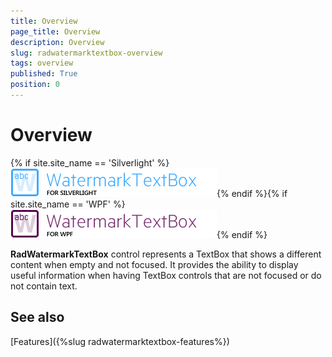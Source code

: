 ```yaml
---
title: Overview
page_title: Overview
description: Overview
slug: radwatermarktextbox-overview
tags: overview
published: True
position: 0
---
```


# Overview

{% if site.site_name == 'Silverlight' %}![radwatermarktextbox SL](images/radwatermarktextbox_SL.png){% endif %}{% if site.site_name == 'WPF' %}![radwatermarktextbox WPF](images/radwatermarktextbox_WPF.png){% endif %}

__RadWatermarkTextBox__ control represents a TextBox that shows a different content when empty and not focused. It provides the ability to display useful information when having TextBox controls that are not focused or do not contain text.

## See also

[Features]({%slug radwatermarktextbox-features%})

 